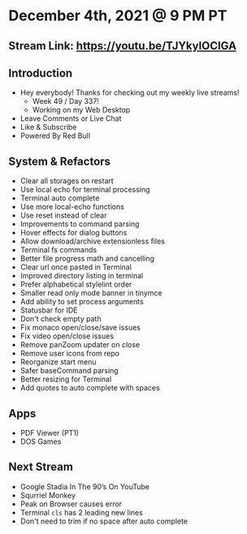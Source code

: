 # December 4th, 2021 @ 9 PM PT

## Stream Link: https://youtu.be/TJYkylOCIGA

## Introduction

- Hey everybody! Thanks for checking out my weekly live streams!
  - Week 49 / Day 337!
  - Working on my Web Desktop
- Leave Comments or Live Chat
- Like & Subscribe
- Powered By Red Bull

## System & Refactors

- Clear all storages on restart
- Use local echo for terminal processing
- Terminal auto complete
- Use more local-echo functions
- Use reset instead of clear
- Improvements to command parsing
- Hover effects for dialog buttons
- Allow download/archive extensionless files
- Terminal fs commands
- Better file progress math and cancelling
- Clear url once pasted in Terminal
- Improved directory listing in terminal
- Prefer alphabetical stylelint order
- Smaller read only mode banner in tinymce
- Add ability to set process arguments
- Statusbar for IDE
- Don't check empty path
- Fix monaco open/close/save issues
- Fix video open/close issues
- Remove panZoom updater on close
- Remove user icons from repo
- Reorganize start menu
- Safer baseCommand parsing
- Better resizing for Terminal
- Add quotes to auto complete with spaces

## Apps

- PDF Viewer (PT1)
- DOS Games

## Next Stream

- Google Stadia In The 90’s On YouTube
- Squrriel Monkey
- Peak on Browser causes error
- Terminal `cls` has 2 leading new lines
- Don't need to trim if no space after auto complete
